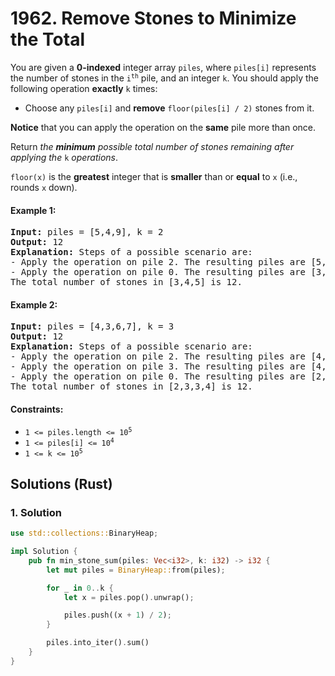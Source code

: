 # 1962. Remove Stones to Minimize the Total
You are given a **0-indexed** integer array `piles`, where `piles[i]` represents the number of stones in the <code>i<sup>th</sup></code> pile, and an integer `k`. You should apply the following operation **exactly** `k` times:
* Choose any `piles[i]` and **remove** `floor(piles[i] / 2)` stones from it.

**Notice** that you can apply the operation on the **same** pile more than once.

Return *the **minimum** possible total number of stones remaining after applying the* `k` *operations*.

`floor(x)` is the **greatest** integer that is **smaller** than or **equal** to `x` (i.e., rounds `x` down).

#### Example 1:
<pre>
<strong>Input:</strong> piles = [5,4,9], k = 2
<strong>Output:</strong> 12
<strong>Explanation:</strong> Steps of a possible scenario are:
- Apply the operation on pile 2. The resulting piles are [5,4,5].
- Apply the operation on pile 0. The resulting piles are [3,4,5].
The total number of stones in [3,4,5] is 12.
</pre>

#### Example 2:
<pre>
<strong>Input:</strong> piles = [4,3,6,7], k = 3
<strong>Output:</strong> 12
<strong>Explanation:</strong> Steps of a possible scenario are:
- Apply the operation on pile 2. The resulting piles are [4,3,3,7].
- Apply the operation on pile 3. The resulting piles are [4,3,3,4].
- Apply the operation on pile 0. The resulting piles are [2,3,3,4].
The total number of stones in [2,3,3,4] is 12.
</pre>

#### Constraints:
* <code>1 <= piles.length <= 10<sup>5</sup></code>
* <code>1 <= piles[i] <= 10<sup>4</sup></code>
* <code>1 <= k <= 10<sup>5</sup></code>

## Solutions (Rust)

### 1. Solution
```Rust
use std::collections::BinaryHeap;

impl Solution {
    pub fn min_stone_sum(piles: Vec<i32>, k: i32) -> i32 {
        let mut piles = BinaryHeap::from(piles);

        for _ in 0..k {
            let x = piles.pop().unwrap();

            piles.push((x + 1) / 2);
        }

        piles.into_iter().sum()
    }
}
```
